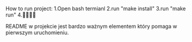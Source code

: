How to run project:
    1.Open bash termianl
    2.run "make install"
    3.run "make run"
    4.🎉🎉🎉🎉

README w projekcie jest bardzo ważnym elementem który pomaga w pierwszym uruchomieniu.